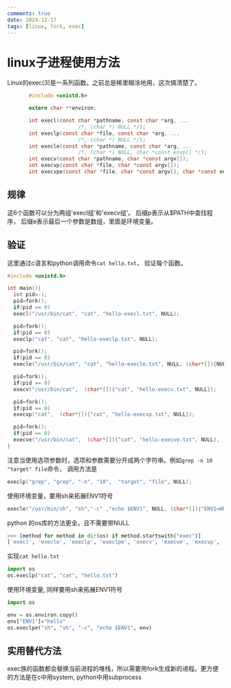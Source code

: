 ```yaml
---
comments: true
date: 2024-12-17
tags: [linux, fork, exec]
---
```


# linux子进程使用方法
Linux的exec(3)是一系列函数。之前总是稀里糊涂地用，这次搞清楚了。
```c
       #include <unistd.h>

       extern char **environ;

       int execl(const char *pathname, const char *arg, ...
                       /*, (char *) NULL */);
       int execlp(const char *file, const char *arg, ...
                       /*, (char *) NULL */);
       int execle(const char *pathname, const char *arg, ...
                       /*, (char *) NULL, char *const envp[] */);
       int execv(const char *pathname, char *const argv[]);
       int execvp(const char *file, char *const argv[]);
       int execvpe(const char *file, char *const argv[], char *const envp[]);
```

## 规律
这6个函数可以分为两组'execl组'和'execv组'。 后缀p表示从$PATH中查找程序， 后缀e表示最后一个参数是数组，里面是环境变量。

## 验证
这里通过c语言和python调用命令`cat hello.txt`， 验证每个函数。

```c
#include <unistd.h>

int main(){
  int pid=-1;
  pid=fork();
  if(pid == 0)
  execl("/usr/bin/cat", "cat", "hello-execl.txt", NULL);

  pid=fork();
  if(pid == 0)
  execlp("cat", "cat", "hello-execlp.txt", NULL);

  pid=fork();
  if(pid == 0)
  execle("/usr/bin/cat", "cat", "hello-execle.txt", NULL, (char*[]){NULL});

  pid=fork();
  if(pid == 0)
  execv("/usr/bin/cat",  (char*[]){"cat", "hello-execv.txt", NULL});

  pid=fork();
  if(pid == 0)
  execvp("cat",  (char*[]){"cat", "hello-execvp.txt", NULL});

  pid=fork();
  if(pid == 0)
  execve("/usr/bin/cat",  (char*[]){"cat", "hello-execve.txt", NULL}, (char*[]){NULL});
}
```
注意当使用选项参数时，选项和参数需要分开成两个字符串。例如`grep -n 10 "target" file`命令， 调用方法是
```c
execlp("grep", "grep", "-n", "10",  "target", "file", NULL);
```

使用环境变量，要用sh来拓展ENV1符号

```c
execle("/usr/bin/sh", "sh","-c" ,"echo $ENV1", NULL, (char*[]){"ENV1=HELLO", NULL});
```

python 的os库的方法更全，且不需要带NULL
```py
>>> [method for method in dir(os) if method.startswith("exec")]
['execl', 'execle', 'execlp', 'execlpe', 'execv', 'execve', 'execvp', 'execvpe']
```

实现`cat hello.txt`
```py
import os
os.execlp("cat", "cat", "hello.txt")
```

使用环境变量, 同样要用sh来拓展ENV1符号
```py
import os

env = os.environ.copy()
env["ENV1"]="hello"
os.execlpe("sh", "sh", "-c", "echo $ENV1", env)
```

## 实用替代方法
exec族的函数都会替换当前进程的堆栈，所以需要用fork生成新的进程。更方便的方法是在c中用system, python中用subprocess